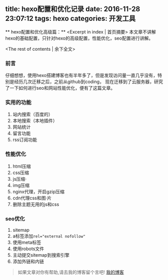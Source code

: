 title: hexo配置和优化记录
date: 2016-11-28 23:07:12
tags: hexo
categories: 开发工具
---
** hexo配置和优化高级篇：** <Excerpt in index | 首页摘要>
本文章不讲解hexo的基础配置，只针对hexo的高级配置，性能优化，seo配置进行讲解。
<!-- more -->
<The rest of contents | 余下全文>

### 前言
仔细想想，使用hexo搭建博客也有半年多了，但是发现访问量一直几乎没有，特别是经历几次迁移之后，之前从github到coding，
现在迁移到了云服务器，研究了一下如何进行seo和网站性能优化，便有了这篇文章。

### 实用的功能
1. 站内搜索（百度的）
2. 本地搜索（本地插件）
3. 网站统计
4. 留言功能
5. rss订阅功能


### 性能优化
1. html压缩
2. css压缩
3. js压缩·
4. img压缩
5. nginx代理，开启gzip压缩
6. cdn代理css和图·片
7. 删除主题无用的js和css

### seo优化
1. sitemap
2. a标签添加`rel="external nofollow"`
3. 使用meta标签
4. 使用robots文件
5. 主动提交sitemap到搜索引擎
6. 添加外链和内链











> 如果文章对你有帮助,请去我的博客留个言吧! [我的博客][1]

[1]: http://geeksblog.cc
